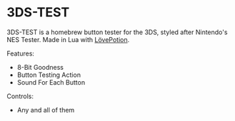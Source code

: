 # 3DS-TEST
3DS-TEST is a homebrew button tester for the 3DS, styled after Nintendo's NES Tester.
Made in Lua with [LövePotion](https://github.com/TurtleP/LovePotion).

Features:
- 8-Bit Goodness
- Button Testing Action
- Sound For Each Button

Controls:
- Any and all of them
